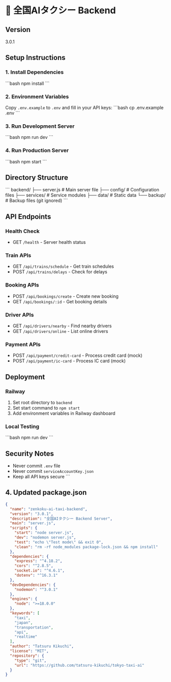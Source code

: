 # 🚕 全国AIタクシー Backend

## Version
3.0.1

## Setup Instructions

### 1. Install Dependencies
\```bash
npm install
\```

### 2. Environment Variables
Copy `.env.example` to `.env` and fill in your API keys:
\```bash
cp .env.example .env
\```

### 3. Run Development Server
\```bash
npm run dev
\```

### 4. Run Production Server
\```bash
npm start
\```

## Directory Structure
\```
backend/
├── server.js              # Main server file
├── config/               # Configuration files
├── services/            # Service modules
├── data/               # Static data
└── backup/            # Backup files (git ignored)
\```

## API Endpoints

### Health Check
- GET `/health` - Server health status

### Train APIs
- GET `/api/trains/schedule` - Get train schedules
- POST `/api/trains/delays` - Check for delays

### Booking APIs
- POST `/api/bookings/create` - Create new booking
- GET `/api/bookings/:id` - Get booking details

### Driver APIs
- GET `/api/drivers/nearby` - Find nearby drivers
- GET `/api/drivers/online` - List online drivers

### Payment APIs
- POST `/api/payment/credit-card` - Process credit card (mock)
- POST `/api/payment/ic-card` - Process IC card (mock)

## Deployment

### Railway
1. Set root directory to `backend`
2. Set start command to `npm start`
3. Add environment variables in Railway dashboard

### Local Testing
\```bash
npm run dev
\```

## Security Notes
- Never commit `.env` file
- Never commit `serviceAccountKey.json`
- Keep all API keys secure
\```

## 4. Updated package.json
```json
{
  "name": "zenkoku-ai-taxi-backend",
  "version": "3.0.1",
  "description": "全国AIタクシー Backend Server",
  "main": "server.js",
  "scripts": {
    "start": "node server.js",
    "dev": "nodemon server.js",
    "test": "echo \"Test mode\" && exit 0",
    "clean": "rm -rf node_modules package-lock.json && npm install"
  },
  "dependencies": {
    "express": "^4.18.2",
    "cors": "^2.8.5",
    "socket.io": "^4.6.1",
    "dotenv": "^16.3.1"
  },
  "devDependencies": {
    "nodemon": "^3.0.1"
  },
  "engines": {
    "node": ">=18.0.0"
  },
  "keywords": [
    "taxi",
    "japan",
    "transportation",
    "api",
    "realtime"
  ],
  "author": "Tatsuru Kikuchi",
  "license": "MIT",
  "repository": {
    "type": "git",
    "url": "https://github.com/tatsuru-kikuchi/tokyo-taxi-ai"
  }
}
